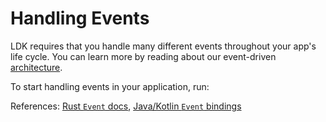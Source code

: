 # Handling Events

LDK requires that you handle many different events throughout your app's life cycle. You can learn more by reading about our event-driven [architecture](/overview/architecture.md).

To start handling events in your application, run:

<CodeSwitcher :languages="{rust:'Rust', kotlin:'Kotlin', swift:'Swift'}">
  <template v-slot:rust>

```rust
use lightning::util::events::{Event};

// In the event handler passed to BackgroundProcessor::start
match event {
  Event::PaymentSent { payment_preimage } => {
    // Handle successful payment
  }
  Event::PaymentFailed { payment_hash, rejected_by_dest } => {
    // Handle failed payment
  }
  Event::FundingGenerationReady { .. } => {
    // Generate the funding transaction for the channel
  }
}
```

  </template>

  <template v-slot:kotlin>
 
  ```kotlin
  import org.ldk.structs.Event

if (event is Event.PaymentSent) {
// Handle successful payment
}

if (event is Event.PaymentFailed) {
// Handle failed payment
}

if (event is Event.FundingGenerationReady) {
// Create a funding tx to be broadcast
}

````

</template>

<template v-slot:swift>

```Swift
import LightningDevKit

if let event = event.getValueAsPaymentSent() {
  // Handle successful payment
}

if let event = event.getValueAsPaymentFailed() {
  // Handle failed payment
}

if let event = event.getValueAsFundingGenerationReady() {
  // Create a funding tx to be broadcast
}
````

  </template>

</CodeSwitcher>

References: [Rust `Event` docs](https://docs.rs/lightning/0.0.114/lightning/util/events/enum.Event.html), [Java/Kotlin `Event` bindings](https://github.com/lightningdevkit/ldk-garbagecollected/blob/main/src/main/java/org/ldk/structs/Event.java)
